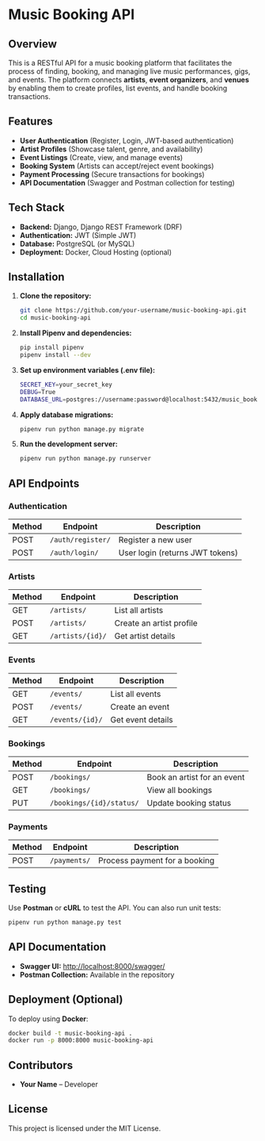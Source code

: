 # Music Booking API

## Overview

This is a RESTful API for a music booking platform that facilitates the process of finding, booking, and managing live music performances, gigs, and events. The platform connects **artists**, **event organizers**, and **venues** by enabling them to create profiles, list events, and handle booking transactions.

## Features

- **User Authentication** (Register, Login, JWT-based authentication)
- **Artist Profiles** (Showcase talent, genre, and availability)
- **Event Listings** (Create, view, and manage events)
- **Booking System** (Artists can accept/reject event bookings)
- **Payment Processing** (Secure transactions for bookings)
- **API Documentation** (Swagger and Postman collection for testing)

## Tech Stack

- **Backend:** Django, Django REST Framework (DRF)
- **Authentication:** JWT (Simple JWT)
- **Database:** PostgreSQL (or MySQL)
- **Deployment:** Docker, Cloud Hosting (optional)

## Installation

1. **Clone the repository:**

   ```sh
   git clone https://github.com/your-username/music-booking-api.git
   cd music-booking-api
   ```

2. **Install Pipenv and dependencies:**

   ```sh
   pip install pipenv
   pipenv install --dev
   ```

3. **Set up environment variables (.env file):**

   ```sh
   SECRET_KEY=your_secret_key
   DEBUG=True
   DATABASE_URL=postgres://username:password@localhost:5432/music_booking_db
   ```

4. **Apply database migrations:**

   ```sh
   pipenv run python manage.py migrate
   ```

5. **Run the development server:**

   ```sh
   pipenv run python manage.py runserver
   ```

## API Endpoints

### Authentication

| Method | Endpoint | Description |
|--------|---------|-------------|
| POST | `/auth/register/` | Register a new user |
| POST | `/auth/login/` | User login (returns JWT tokens) |

### Artists

| Method | Endpoint | Description |
|--------|---------|-------------|
| GET | `/artists/` | List all artists |
| POST | `/artists/` | Create an artist profile |
| GET | `/artists/{id}/` | Get artist details |

### Events

| Method | Endpoint | Description |
|--------|---------|-------------|
| GET | `/events/` | List all events |
| POST | `/events/` | Create an event |
| GET | `/events/{id}/` | Get event details |

### Bookings

| Method | Endpoint | Description |
|--------|---------|-------------|
| POST | `/bookings/` | Book an artist for an event |
| GET | `/bookings/` | View all bookings |
| PUT | `/bookings/{id}/status/` | Update booking status |

### Payments

| Method | Endpoint | Description |
|--------|---------|-------------|
| POST | `/payments/` | Process payment for a booking |

## Testing

Use **Postman** or **cURL** to test the API. You can also run unit tests:

```sh
pipenv run python manage.py test
```

## API Documentation

- **Swagger UI:** [http://localhost:8000/swagger/](http://localhost:8000/swagger/)
- **Postman Collection:** Available in the repository

## Deployment (Optional)

To deploy using **Docker**:

```sh
docker build -t music-booking-api .
docker run -p 8000:8000 music-booking-api
```

## Contributors

- **Your Name** – Developer

## License

This project is licensed under the MIT License.

